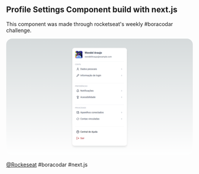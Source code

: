 ## Profile Settings Component build with next.js

 This component was made through rocketseat's weekly #boracodar challenge.

<img src="./src/app/assets/print.png" style="border-radius:1rem">

[@Rockeseat]({https://www.rocketseat.com.br/}) #boracodar #next.js